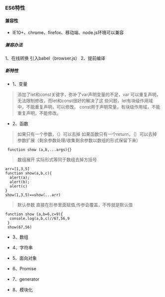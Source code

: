 ### ES6特性
#### 兼容性
* IE10+、chrome、firefox、移动端、node.js环境可以兼容
##### 兼容办法
1、在线转换
引入babel（browser.js）
2、提前编译  
##### 新特性
* 1、变量
>添加了let和const关键字，弥补了var声明变量的不足，var
可以重复声明，无法限制修改，而let和const很好的解决了这
些问题，let有块级作用域中，不能重复声明，可以修改，
const用于声明常量，有块级作用域，不能重复声明，不能修改。
* 2、函数
>如果只有一个参数，（）可以去掉
>如果函数只有一个return，｛｝可以去掉
>参数扩展（剩余参数处理/收集剩余参数以数组的形式保留下来）
```
 function show (a,b,...args){}
```
>数组展开
>实际形式等同于数组去掉方括号
```
arr=[1,3,5]
function show(a,b,c){
  alert(a);
  alert(b);
  alert(c)
}
show(1,3,5)==show(...arr)
```
>默认参数
>直接在形参里面赋值,传参会覆盖，不传就是默认值
```
function show (a,b=6,c=9){
  console.log(a,b,c)//67,56,9
 }
 show(67,56)
```
* 3、数组

* 4、字符串
* 5、面向对象
* 6、Promise
* 7、generator
* 8、模块化

